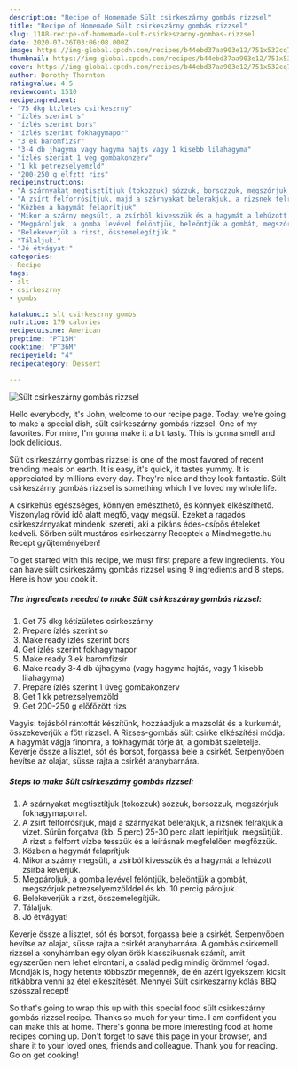 ```yaml
---
description: "Recipe of Homemade Sült csirkeszárny gombás rizzsel"
title: "Recipe of Homemade Sült csirkeszárny gombás rizzsel"
slug: 1188-recipe-of-homemade-sult-csirkeszarny-gombas-rizzsel
date: 2020-07-26T03:06:08.000Z
image: https://img-global.cpcdn.com/recipes/b44ebd37aa903e12/751x532cq70/sult-csirkeszarny-gombas-rizzsel-recept-foto.jpg
thumbnail: https://img-global.cpcdn.com/recipes/b44ebd37aa903e12/751x532cq70/sult-csirkeszarny-gombas-rizzsel-recept-foto.jpg
cover: https://img-global.cpcdn.com/recipes/b44ebd37aa903e12/751x532cq70/sult-csirkeszarny-gombas-rizzsel-recept-foto.jpg
author: Dorothy Thornton
ratingvalue: 4.5
reviewcount: 1510
recipeingredient:
- "75 dkg ktzletes csirkeszrny"
- "ízlés szerint s"
- "ízlés szerint bors"
- "ízlés szerint fokhagymapor"
- "3 ek baromfizsr"
- "3-4 db jhagyma vagy hagyma hajts vagy 1 kisebb lilahagyma"
- "ízlés szerint 1 veg gombakonzerv"
- "1 kk petrezselyemzld"
- "200-250 g elfztt rizs"
recipeinstructions:
- "A szárnyakat megtisztítjuk (tokozzuk) sózzuk, borsozzuk, megszórjuk fokhagymaporral."
- "A zsírt felforrósítjuk, majd a szárnyakat belerakjuk, a rizsnek felrakjuk a vizet. Sűrűn forgatva (kb. 5 perc) 25-30 perc alatt lepirítjuk, megsütjük. A rizst a felforrt vízbe tesszük és a leírásnak megfelelően megfőzzük."
- "Közben a hagymát felaprítjuk"
- "Mikor a szárny megsült, a zsírból kivesszük és a hagymát a lehúzott zsírba keverjük."
- "Megpároljuk, a gomba levével felöntjük, beleöntjük a gombát, megszórjuk petrezselyemzölddel és kb. 10 percig pároljuk."
- "Belekeverjük a rizst, összemelegítjük."
- "Tálaljuk."
- "Jó étvágyat!"
categories:
- Recipe
tags:
- slt
- csirkeszrny
- gombs

katakunci: slt csirkeszrny gombs 
nutrition: 179 calories
recipecuisine: American
preptime: "PT15M"
cooktime: "PT36M"
recipeyield: "4"
recipecategory: Dessert

---
```



![Sült csirkeszárny gombás rizzsel](https://img-global.cpcdn.com/recipes/b44ebd37aa903e12/751x532cq70/sult-csirkeszarny-gombas-rizzsel-recept-foto.jpg)

Hello everybody, it's John, welcome to our recipe page. Today, we're going to make a special dish, sült csirkeszárny gombás rizzsel. One of my favorites. For mine, I'm gonna make it a bit tasty. This is gonna smell and look delicious.

Sült csirkeszárny gombás rizzsel is one of the most favored of recent trending meals on earth. It is easy, it's quick, it tastes yummy. It is appreciated by millions every day. They're nice and they look fantastic. Sült csirkeszárny gombás rizzsel is something which I've loved my whole life.

A csirkehús egészséges, könnyen emészthető, és könnyek elkészíthető. Viszonylag rövid idő alatt megfő, vagy megsül. Ezeket a ragadós csirkeszárnyakat mindenki szereti, aki a pikáns édes-csípős ételeket kedveli. Sörben sült mustáros csirkeszárny Receptek a Mindmegette.hu Recept gyűjteményében!


To get started with this recipe, we must first prepare a few ingredients. You can have sült csirkeszárny gombás rizzsel using 9 ingredients and 8 steps. Here is how you cook it.

<!--inarticleads1-->

##### The ingredients needed to make Sült csirkeszárny gombás rizzsel:

1. Get 75 dkg kétízületes csirkeszárny
1. Prepare ízlés szerint só
1. Make ready ízlés szerint bors
1. Get ízlés szerint fokhagymapor
1. Make ready 3 ek baromfizsír
1. Make ready 3-4 db újhagyma (vagy hagyma hajtás, vagy 1 kisebb lilahagyma)
1. Prepare ízlés szerint 1 üveg gombakonzerv
1. Get 1 kk petrezselyemzöld
1. Get 200-250 g előfőzött rizs


Vagyis: tojásból rántottát készítünk, hozzáadjuk a mazsolát és a kurkumát, összekeverjük a főtt rizzsel. A Rizses-gombás sült csirke elkészítési módja: A hagymát vágja finomra, a fokhagymát törje át, a gombát szeletelje. Keverje össze a lisztet, sót és borsot, forgassa bele a csirkét. Serpenyőben hevítse az olajat, süsse rajta a csirkét aranybarnára. 

<!--inarticleads2-->

##### Steps to make Sült csirkeszárny gombás rizzsel:

1. A szárnyakat megtisztítjuk (tokozzuk) sózzuk, borsozzuk, megszórjuk fokhagymaporral.
1. A zsírt felforrósítjuk, majd a szárnyakat belerakjuk, a rizsnek felrakjuk a vizet. Sűrűn forgatva (kb. 5 perc) 25-30 perc alatt lepirítjuk, megsütjük. A rizst a felforrt vízbe tesszük és a leírásnak megfelelően megfőzzük.
1. Közben a hagymát felaprítjuk
1. Mikor a szárny megsült, a zsírból kivesszük és a hagymát a lehúzott zsírba keverjük.
1. Megpároljuk, a gomba levével felöntjük, beleöntjük a gombát, megszórjuk petrezselyemzölddel és kb. 10 percig pároljuk.
1. Belekeverjük a rizst, összemelegítjük.
1. Tálaljuk.
1. Jó étvágyat!


Keverje össze a lisztet, sót és borsot, forgassa bele a csirkét. Serpenyőben hevítse az olajat, süsse rajta a csirkét aranybarnára. A gombás csirkemell rizzsel a konyhámban egy olyan örök klasszikusnak számít, amit egyszerűen nem lehet elrontani, a család pedig mindig örömmel fogad. Mondják is, hogy hetente többször megennék, de én azért igyekszem kicsit ritkábbra venni az étel elkészítését. Mennyei Sült csirkeszárny kólás BBQ szósszal recept! 

So that's going to wrap this up with this special food sült csirkeszárny gombás rizzsel recipe. Thanks so much for your time. I am confident you can make this at home. There's gonna be more interesting food at home recipes coming up. Don't forget to save this page in your browser, and share it to your loved ones, friends and colleague. Thank you for reading. Go on get cooking!
